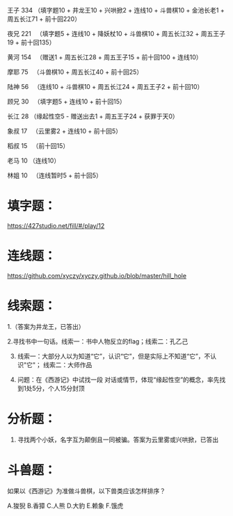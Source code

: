 王子  334  （填字题10 + 井龙王10 + 兴哄掀2 + 连线10 + 斗兽棋10 + 金池长老1 + 周五长江71 + 前十回220）

夜兄  221   （填字题5 + 连线10 + 降妖杖10 + 斗兽棋10 + 周五长江32 + 周五王子19 + 前十回135）

黄河  154    （赠送1 + 周五长江28 + 周五王子15 + 前十回100 + 连线10）

摩耶  75   （斗兽棋10 + 周五长江40 + 前十回25）

陆神  56   （连线10 + 斗兽棋10 + 周五长江24 + 周五王子2 + 前十回10）

顾兄  30   （填字题5 + 连线10 + 前十回15）

长江  28 （缘起性空5 - 赠送出去1 + 周五王子24 + 获罪于天0）

象叔  17   （云里雾2 + 连线10 + 前十回5）

稻叔  15   （前十回15）

老马  10   （连线10）

林姐  10    （连线暂时5 + 前十回5）


# 填字题：

https://427studio.net/fill/#/play/12


# 连线题：

https://github.com/xyczy/xyczy.github.io/blob/master/hill_hole


# 线索题：

1.（答案为井龙王，已答出）

2.寻找书中一句话。线索一：书中人物反立的flag；线索二：孔乙己

3. 线索一：大部分人以为知道“它”，认识“它”，但是实际上不知道“它”，不认识"它"；
线索二：大师作品

4. 问题：在《西游记》中试找一段 对话或情节，体现“缘起性空”的概念，率先找到1处5分，个人15分封顶


# 分析题：

1. 寻找两个小妖，名字互为颠倒且一同被骗。答案为云里雾或兴哄掀，已答出


# 斗兽题：

如果以《西游记》为准做斗兽棋，以下兽类应该怎样排序？

A.狻猊 B.香獐 C.人熊 D.大豹 E.赖象 F.饿虎
